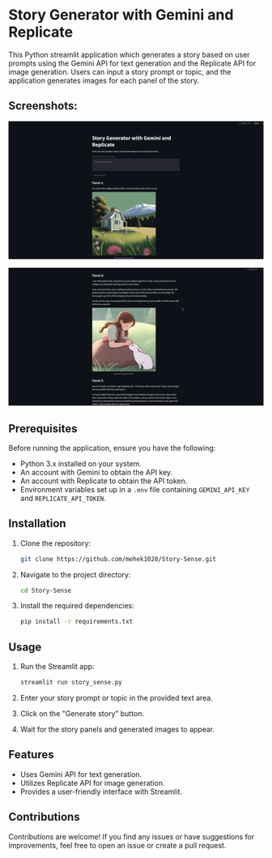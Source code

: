 # Story Generator with Gemini and Replicate

This Python streamlit application which generates a story based on user prompts using the Gemini API for text generation and the Replicate API for image generation. Users can input a story prompt or topic, and the application generates images for each panel of the story.

## Screenshots:

![Screenshot of the application](https://raw.githubusercontent.com/mehek1020/Story-Sense/main/Screenshot%201.png)

![Screenshot of the application](https://raw.githubusercontent.com/mehek1020/Story-Sense/main/Screenshot%202.png)

## Prerequisites

Before running the application, ensure you have the following:

- Python 3.x installed on your system.
- An account with Gemini to obtain the API key.
- An account with Replicate to obtain the API token.
- Environment variables set up in a `.env` file containing `GEMINI_API_KEY` and `REPLICATE_API_TOKEN`.

## Installation

1. Clone the repository:

   ```bash
   git clone https://github.com/mehek1020/Story-Sense.git
   ```

2. Navigate to the project directory:

   ```bash
   cd Story-Sense
   ```

3. Install the required dependencies:

   ```bash
   pip install -r requirements.txt
   ```

## Usage

1. Run the Streamlit app:

   ```bash
   streamlit run story_sense.py
   ```

2. Enter your story prompt or topic in the provided text area.

3. Click on the "Generate story" button.

4. Wait for the story panels and generated images to appear.

## Features

- Uses Gemini API for text generation.
- Utilizes Replicate API for image generation.
- Provides a user-friendly interface with Streamlit.

## Contributions

Contributions are welcome! If you find any issues or have suggestions for improvements, feel free to open an issue or create a pull request.
